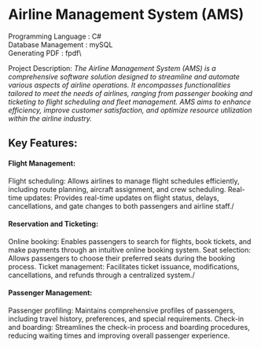 # **Airline Management System (AMS)**
Programming Language : C#\
Database Management : mySQL\
Generating PDF : fpdf\

Project Description: *The Airline Management System (AMS) is a comprehensive software solution designed to streamline and automate various aspects of airline operations. It encompasses functionalities tailored to meet the needs of airlines, ranging from passenger booking and ticketing to flight scheduling and fleet management. AMS aims to enhance efficiency, improve customer satisfaction, and optimize resource utilization within the airline industry.*



## **Key Features:**

#### Flight Management:
Flight scheduling: Allows airlines to manage flight schedules efficiently, including route planning, aircraft assignment, and crew scheduling.
Real-time updates: Provides real-time updates on flight status, delays, cancellations, and gate changes to both passengers and airline staff./
#### Reservation and Ticketing:

Online booking: Enables passengers to search for flights, book tickets, and make payments through an intuitive online booking system.
Seat selection: Allows passengers to choose their preferred seats during the booking process.
Ticket management: Facilitates ticket issuance, modifications, cancellations, and refunds through a centralized system./
#### Passenger Management:

Passenger profiling: Maintains comprehensive profiles of passengers, including travel history, preferences, and special requirements.
Check-in and boarding: Streamlines the check-in process and boarding procedures, reducing waiting times and improving overall passenger experience.

